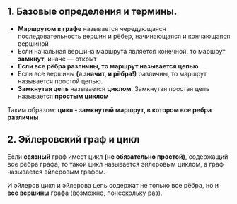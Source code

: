 ## 1. Базовые определения и термины.  

* **Маршрутом в графе** называется чередующаяся последовательность вершин и рёбер, начинающаяся и кончающаяся вершиной
* Если начальная вершина маршрута является конечной, то маршрут **замкнут**, иначе — открыт
*  **Если все рёбра различны, то маршрут называется цепью**
* Если все вершины **(а значит, и рёбра!)** различны, то маршрут называется простой цепью.
* **Замкнутая цепь** называется **циклом**. Замкнутая простая цепь называется **простым циклом**

Таким образом: **цикл - замкнутый маршрут, в котором все ребра различны**

## 2. Эйлеровский граф и цикл

Если **связный** граф имеет цикл **(не обязательно простой)**, содержащий все рёбра графа, то такой цикл называется эйлеровым циклом, а граф называется эйлеровым графом.

И эйлеров цикл  и эйлерова цепь содержат не только все рёбра, но и **все вершины** графа (возможно, понескольку раз).